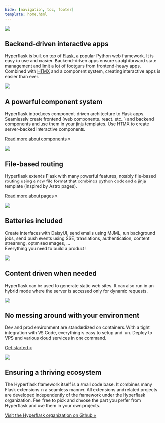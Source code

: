 ```yaml
---
hide: [navigation, toc, footer]
template: home.html
---
```

<div class="home-feature">
    <div>
        <img src="/assets/images/home-feature-flask.svg">
    </div>
    <div>
        <h2>Backend-driven interactive apps</h2>
        <p>
            Hyperflask is built on top of <a href="https://flask.palletsprojects.com/en/stable/">Flask</a>, a popular Python web framework. It is easy to use and master. Backend-driven apps ensure straighforward state management and limit a lot of footguns from frontend-heavy apps. Combined with <a href="https://htmx.org/">HTMX</a> and a component system, creating interactive apps is easier than ever.
        </p>
    </div>
</div>
<div class="home-feature">
    <div>
        <img src="/assets/images/home-feature-components.svg">
    </div>
    <div>
        <h2>A powerful component system</h2>
        <p>
            Hyperflask introduces component-driven architecture to Flask apps. Seamlessly create frontend (web components, react, etc...) and backend components and use them in your jinja templates. Use HTMX to create server-backed interactive components.
        </p>
        <p>
            <a href="/guides/components/">Read more about components &raquo;</a>
        </p>
    </div>
</div>
<div class="home-feature">
    <div>
        <img src="/assets/images/home-feature-pages.svg">
    </div>
    <div>
        <h2>File-based routing</h2>
        <p>
            Hyperflask extends Flask with many powerful features, notably file-based routing using a new file format that combines python code and a jinja template (inspired by Astro pages).
        </p>
        <p>
            <a href="/guides/pages/">Read more about pages &raquo;</a>
        </p>
    </div>
</div>
<div class="home-feature">
    <div>
        <img src="/assets/images/home-feature-battery.svg">
    </div>
    <div>
        <h2>Batteries included</h2>
        <p>
            Create interfaces with DaisyUI, send emails using MJML, run background jobs, send push events using SSE, translations, authentication, content streaming, optimized images, ...
            <br>Everything you need to build a product !
        </p>
    </div>
</div>
<div class="home-feature">
    <div>
        <img src="/assets/images/home-feature-content.svg">
    </div>
    <div>
        <h2>Content driven when needed</h2>
        <p>
            Hyperflask can be used to generate static web sites. It can also run in an hybrid mode where the server is accessed only for dynamic requests.
        </p>
    </div>
</div>
<div class="home-feature">
    <div>
        <img src="/assets/images/home-feature-env.svg">
    </div>
    <div>
        <h2>No messing around with your environment</h2>
        <p>
            Dev and prod environment are standardized on containers. With a tight integration with VS Code, everything is easy to setup and run.
            Deploy to VPS and various cloud services in one command.
        </p>
        <p>
            <a href="/getting-started/">Get started &raquo;</a>
        </p>
    </div>
</div>
<div class="home-feature">
    <div>
        <img src="/assets/images/home-feature-ecosystem.svg">
    </div>
    <div>
        <h2>Ensuring a thriving ecosystem</h2>
        <p>
            The Hyperflask framework itself is a small code base. It combines many Flask extensions in a seamless manner.
            All extensions and related projects are developed independently of the framework under the Hyperflask organization.
            Feel free to pick and choose the part you prefer from Hyperflask and use them in your own projects.
        </p>
        <p>
            <a href="https://github.com/hyperflask">Visit the Hyperflask organization on Github &raquo;</a>
        </p>
    </div>
</div>